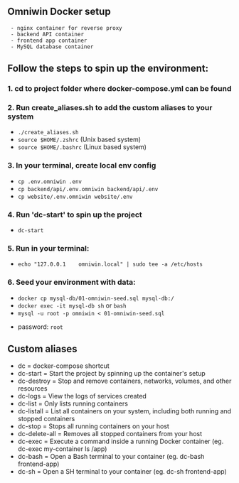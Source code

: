 ## Omniwin Docker setup
	 - nginx container for reverse proxy
	 - backend API container
	 - frontend app container
	 - MySQL database container

## Follow the steps to spin up the environment:
### 1. cd to project folder where docker-compose.yml can be found
### 2. Run create_aliases.sh to add the custom aliases to your system
- ```./create_aliases.sh```
- ```source $HOME/.zshrc``` (Unix based system)
- ```source $HOME/.bashrc``` (Linux based system)
### 3. In your terminal, create local env config
- ```cp .env.omniwin .env```
- ```cp backend/api/.env.omniwin backend/api/.env```
- ```cp website/.env.omniwin website/.env```
### 4. Run 'dc-start' to spin up the project
- ```dc-start```
### 5. Run in your terminal: 
- ```echo "127.0.0.1    omniwin.local" | sudo tee -a /etc/hosts```
### 6. Seed your environment with data: 
- ```docker cp mysql-db/01-omniwin-seed.sql mysql-db:/```
- ```docker exec -it mysql-db sh``` or ```bash```
- ```mysql -u root -p omniwin < 01-omniwin-seed.sql```
* password: ```root```

## Custom aliases
- dc = docker-compose shortcut
- dc-start = Start the project by spinning up the container's setup
- dc-destroy = Stop and remove containers, networks, volumes, and other resources 
- dc-logs = View the logs of services created
- dc-list = Only lists running containers
- dc-listall = List all containers on your system, including both running and stopped containers
- dc-stop = Stops all running containers on your host
- dc-delete-all = Removes all stopped containers from your host
- dc-exec = Execute a command inside a running Docker container (eg. dc-exec my-container ls /app)
- dc-bash = Open a Bash terminal to your container (eg. dc-bash frontend-app)
- dc-sh = Open a SH terminal to your container (eg. dc-sh frontend-app)
